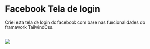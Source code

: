 <h1>Facebook Tela de login</h1>

<p id="description">Criei esta tela de login do facebook com base nas funcionalidades do framawork TailwindCss.</p>
<br>
<div style="margin:0;">
<img src="https://github.com/MandyocaDebussy/FacebookTelaDeLogin/assets/90736206/be09029a-7a55-45b5-9c6d-b29e6a398c82"/>
</div>


